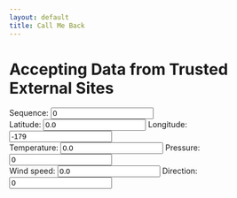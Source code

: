 ```yaml
---
layout: default
title: Call Me Back
---
```

<h1>Accepting Data from Trusted External Sites</h1>

<form name="owmfix" id="owmfix">
Sequence: <input type="number" id="owmseq" name="owmseq" value = "0" /> <br />
Latitude: <input type="number" id="owmlat" name="owmlat" value = "0.0" /> Longitude: <input type="number" id="owmlon" name="owmlon" value="-179" /> <br />
Temperature: <input type="number" id="owmtemp" name="owmtemp" value = "0.0" /> Pressure: <input type="number" id="owmatm" name="owmatm" value="0" /> <br />
Wind speed: <input type="number" id="owmwspd" name="owmwspd" value = "0.0" /> Direction: <input type="number" id="owmwdir" name="owmwdir" value="0" />
</form>

<div id="myplot" ></div>

<script type="application/javascript">
var feeds = 0;
var owmfixes = []

function recordContent(jcontent) {
    owmfixes.push([
        parseFloat(jcontent.coord.lat),
        parseFloat(jcontent.coord.lon),
        parseFloat(jcontent.main.temp),
        parseFloat(jcontent.main.pressure),
        parseFloat(jcontent.wind.speed),
    	parseFloat(jcontent.wind.deg)
   ]);
}

function showText(jcontent) {
    var form = document.getElementById('owmfix');
    feeds = feeds + 1
    form["owmlat"].value = jcontent.coord.lat
    form["owmlon"].value  = jcontent.coord.lon
    form["owmtemp"].value = jcontent.main.temp
    form["owmatm"].value = jcontent.main.pressure
    form["owmwspd"].value = jcontent.wind.speed
    form["owmwdir"].value = jcontent.wind.deg
    if (owmfixes.length<360) {
        recordContent(jcontent);
    }
    form["owmseq"].value = feeds; //update the sequence ID last 
}

function load_js(apikey) {
    var i;
    var owm = "https://api.openweathermap.org/data/2.5/weather"
    var form = document.getElementById('owmfix');
    var lat = 0.0;
    var lon = -179.0
    if (feeds > 0) {
        lon = parseFloat(form["owmlon"].value) + 1
        lat = parseFloat(form["owmlat"].value)
        if (lon>180.0) {
            lon -= 360.0
        }
    }
    var url = owm+"?APPID="+apikey+"&lat="+lat+"&lon="+lon+"&callback=showText&seq="+Math.floor(feeds/360);
    var old = document.getElementById('jsonp');
    var head= document.getElementsByTagName('body')[0];
    var script= document.createElement('script');
    if (old) {
        old.remove();
    }
    script.id = 'jsonp';
    script.src= url;
    head.appendChild(script);
}
</script>

<script type="text/python">
from browser import document, window
from browser import timer
from browser.timer import request_animation_frame as raf
from browser.timer import cancel_animation_frame as caf
import time
import math
from datetime import datetime
import json

# paramters of graph
theta0 = 0.0
falseTheta = 0 
nx = 360

def UpdateTheta0(delta):
    global theta0,falseTheta
    #    
    delta = delta % 360.0 #make sure delta is positive and modulo 360
    if falseTheta == 0:
        theta0 += delta
    else:
        theta0 -= delta
    #fi
    if theta0>360.0:
        theta0 = 360.0 - (theta0%360.0)
        falseTheta = 360
    if theta0<0.0:
        theta0 = - (theta0%-360.0)
        falseTheta = 0
    #fi
    return ((360.0 - theta0) if falseTheta else theta0)
    
# animation/timer state variables
stopRequested = False
timerInstances = 0
counter = datetime.now()
id = None

# 'importing' the library
Bokeh = window.Bokeh
plt = Bokeh.Plotting
colours = ["black","green","blue","red"]
sources = [Bokeh.ColumnDataSource.new({
    'data': {'x': [x * 360.0/nx for x in range(nx+1)], 'y': [0.0]*(nx+1) }
}) for i in colours]

# create some ranges for the plot
xdr = Bokeh.Range1d.new({ "start": -0.01, "end": 360.01 });
ldr = Bokeh.Range1d.new({ "start": -15.01, "end": 15.01 });
rdr = Bokeh.Range1d.new({ "start": -150.01, "end": 150.01 });

# make the plot and add some tools
tools = "pan,zoom_in,zoom_out,reset"
fig1 = plt.figure({'title': "Data Visualization (1 RPM)", 'tools': tools})
fig1.x_range=xdr
fig1.y_range=ldr
fig1.extra_y_ranges["times10"]=rdr
yra = Bokeh.LinearAxis.new({"y_range_name":"times10"})
fig1.add_layout(yra, 'right')

lines = [fig1.line({"x": {"field" : "x"}, "y": {"field": "y"}, "source" : source,
    "line_width": 2,
    "line_color": colour,
    "line_dash" : []
}) for source,colour in zip(sources,colours)]

#for i,source in enumerate([sourceP,sourceT,sourceWN,sourceWE]):
#    lines[i].y_range_name=("times10" if max(abs(source.data.y))>15 else None)ur
# show the plot
mydiv = document['myplot']
plt.show(fig1, mydiv.elt)

def UpdateFig1(theta0):
    global sources
    global lines
    # generate the source data
    queue=[]
    while len(window.owmfixes)>0:
        owmfix=window.owmfixes.pop(0)
        queue.append([
	        0.1*ownfix[window.owmatm],
            ownfix[window.owmtemp]-273.15,
            ownfix[window.owmwspd]*math.cos(math.radians(ownfix[window.owmwdir])),
            ownfix[window.owmwspd]*math.sin(math.radians(ownfix[window.owmwdir]))
        ]);
    for values in queue:	
        for source,line,value in zip(sources,lines,values):
            ly = source.data.y[1:]
            if abs(value)>150.0:
                value = ly[-1]
            ly.append(value)
            if abs(value)>15:
                line.y_range_name="times10"
                line.glyph.line_dash=[6, 3]
            #update the source data
            source.data.y = ly
            source.change.emit()
    
#animation/timed updates
feeds = -1
def TimerUpdate(o):
    global stopRequested
    global id
    global feeds
    #
    if stopRequested:
        id = None
    else:
        if feeds<0:
            feeds = 0
            theta0 = UpdateTheta0(0.0)
            UpdateFig1(theta0)
        else:
            field = document['owmseq']
            seq = int(field.value)
            if seq > feeds:
                feeds = seq
                theta0 = UpdateTheta0(12.0) #6-degrees per second
                UpdateFig1(theta0)
        #
        id = raf(TimerUpdate)

def StartHandler(ev):
    global stopRequested
    global timerInstances
    global id
    #
    stopRequested = False
    if (timerInstances == 0) and (id is None):
        timerInstances = 1
        id = raf(TimerUpdate)

def StopHandler(ev):
    global stopRequested
    global timerInstances
    global id
    if not (id is None):
        caf(id)
        id = None
    if timerInstances>0:
        timerInstances -= 1
    stopRequested = True

def Every500ms():
    global counter
    fakeapi="b6907d289e10d714a6e88b30761fae22"
    apikey=document.query.getvalue("password",fakeapi)
    if (apikey!=fakeapi):
        now = datetime.now()
	elapsed = now - counter
        if elapsed.total_seconds()>=2.0:
            counter = now
            window.load_js(apikey)
        timer.set_timeout(Every500ms, 500)
    else:
        window.alert("You must provide your own APIKEY")

timer.set_timeout(Every500ms, 500)
#UpdateFig1(theta0)
StartHandler(0)
</script>
